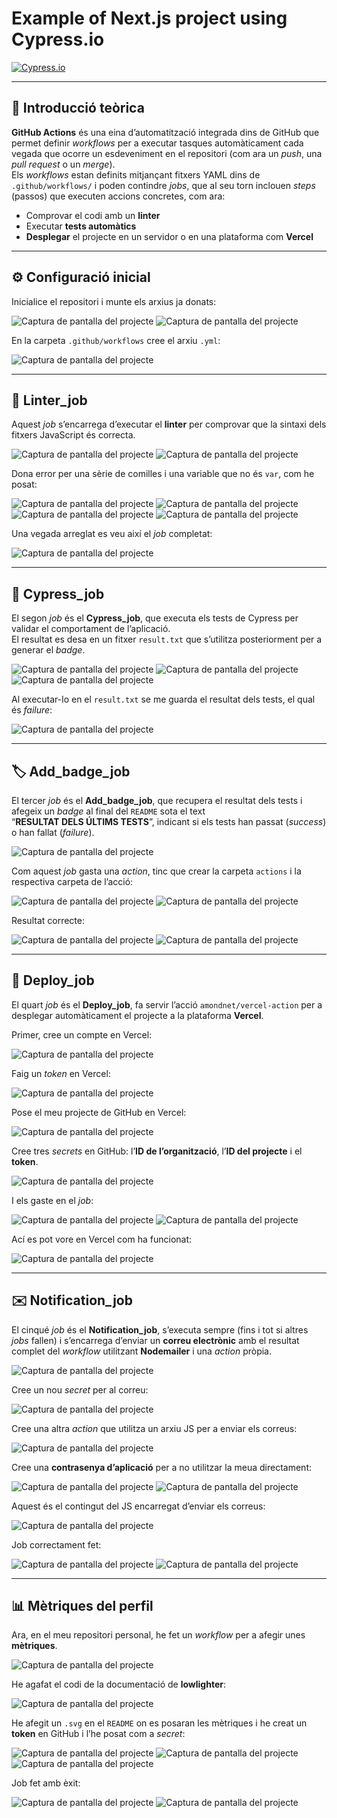 # Example of Next.js project using Cypress.io

<!---Start place for the badge -->
[![Cypress.io](https://img.shields.io/badge/tested%20with-Cypress-04C38E.svg)](https://www.cypress.io/)
<!---End place for the badge -->

---

## 📘 Introducció teòrica

**GitHub Actions** és una eina d’automatització integrada dins de GitHub que permet definir *workflows* per a executar tasques automàticament cada vegada que ocorre un esdeveniment en el repositori (com ara un *push*, una *pull request* o un *merge*).  
Els *workflows* estan definits mitjançant fitxers YAML dins de `.github/workflows/` i poden contindre *jobs*, que al seu torn inclouen *steps* (passos) que executen accions concretes, com ara:

- Comprovar el codi amb un **linter**
- Executar **tests automàtics**
- **Desplegar** el projecte en un servidor o en una plataforma com **Vercel**

---

## ⚙️ Configuració inicial

Inicialice el repositori i munte els arxius ja donats:

![Captura de pantalla del projecte](captures/1.png)
![Captura de pantalla del projecte](captures/2.png)

En la carpeta `.github/workflows` cree el arxiu `.yml`:

![Captura de pantalla del projecte](captures/3.png)

---

## 🧩 Linter_job

Aquest *job* s’encarrega d’executar el **linter** per comprovar que la sintaxi dels fitxers JavaScript és correcta.

![Captura de pantalla del projecte](captures/4.png)
![Captura de pantalla del projecte](captures/5.png)

Dona error per una sèrie de comilles i una variable que no és `var`, com he posat:

![Captura de pantalla del projecte](captures/6.png)
![Captura de pantalla del projecte](captures/7.png)
![Captura de pantalla del projecte](captures/8.png)
![Captura de pantalla del projecte](captures/9.png)

Una vegada arreglat es veu així el *job* completat:

![Captura de pantalla del projecte](captures/10.png)

---

## 🧪 Cypress_job

El segon *job* és el **Cypress_job**, que executa els tests de Cypress per validar el comportament de l’aplicació.  
El resultat es desa en un fitxer `result.txt` que s’utilitza posteriorment per a generar el *badge*.

![Captura de pantalla del projecte](captures/11.png)
![Captura de pantalla del projecte](captures/12.png)
![Captura de pantalla del projecte](captures/13.png)

Al executar-lo en el `result.txt` se me guarda el resultat dels tests, el qual és *failure*:

![Captura de pantalla del projecte](captures/14.png)

---

## 🏷️ Add_badge_job

El tercer *job* és el **Add_badge_job**, que recupera el resultat dels tests i afegeix un *badge* al final del `README` sota el text  
“**RESULTAT DELS ÚLTIMS TESTS**”, indicant si els tests han passat (*success*) o han fallat (*failure*).

![Captura de pantalla del projecte](captures/15.png)

Com aquest *job* gasta una *action*, tinc que crear la carpeta `actions` i la respectiva carpeta de l’acció:

![Captura de pantalla del projecte](captures/16.png)
![Captura de pantalla del projecte](captures/17.png)

Resultat correcte:

![Captura de pantalla del projecte](captures/18.png)
![Captura de pantalla del projecte](captures/19.png)

---

## 🚀 Deploy_job

El quart *job* és el **Deploy_job**, fa servir l’acció `amondnet/vercel-action` per a desplegar automàticament el projecte a la plataforma **Vercel**.

Primer, cree un compte en Vercel:

![Captura de pantalla del projecte](captures/20.png)

Faig un *token* en Vercel:

![Captura de pantalla del projecte](captures/21.png)

Pose el meu projecte de GitHub en Vercel:

![Captura de pantalla del projecte](captures/22.png)

Cree tres *secrets* en GitHub: l’**ID de l’organització**, l’**ID del projecte** i el **token**.

![Captura de pantalla del projecte](captures/23.png)

I els gaste en el *job*:

![Captura de pantalla del projecte](captures/24.png)
![Captura de pantalla del projecte](captures/25.png)

Ací es pot vore en Vercel com ha funcionat:

![Captura de pantalla del projecte](captures/26.png)

---

## ✉️ Notification_job

El cinqué *job* és el **Notification_job**, s’executa sempre (fins i tot si altres *jobs* fallen) i s’encarrega d’enviar un **correu electrònic** amb el resultat complet del *workflow* utilitzant **Nodemailer** i una *action* pròpia.

![Captura de pantalla del projecte](captures/27.png)

Cree un nou *secret* per al correu:

![Captura de pantalla del projecte](captures/28.png)

Cree una altra *action* que utilitza un arxiu JS per a enviar els correus:

![Captura de pantalla del projecte](captures/29.png)

Cree una **contrasenya d’aplicació** per a no utilitzar la meua directament:

![Captura de pantalla del projecte](captures/30.png)
![Captura de pantalla del projecte](captures/31.png)

Aquest és el contingut del JS encarregat d’enviar els correus:

![Captura de pantalla del projecte](captures/32.png)

Job correctament fet:

![Captura de pantalla del projecte](captures/33.png)
![Captura de pantalla del projecte](captures/34.png)

---

## 📊 Mètriques del perfil

Ara, en el meu repositori personal, he fet un *workflow* per a afegir unes **mètriques**.

![Captura de pantalla del projecte](captures/35.png)

He agafat el codi de la documentació de **lowlighter**:

![Captura de pantalla del projecte](captures/36.png)

He afegit un `.svg` en el `README` on es posaran les mètriques i he creat un **token** en GitHub i l’he posat com a *secret*:

![Captura de pantalla del projecte](captures/37.png)
![Captura de pantalla del projecte](captures/38.png)
![Captura de pantalla del projecte](captures/39.png)

Job fet amb èxit:

![Captura de pantalla del projecte](captures/40.png)
![Captura de pantalla del projecte](captures/41.png)
